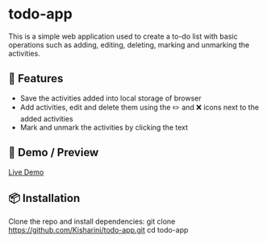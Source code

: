 # todo-app
This is a simple web application used to create a to-do list with basic operations such as adding, editing, deleting, marking and unmarking the activities.

## 🚀 Features
- Save the activities added into local storage of browser
- Add activities, edit and delete them using the ✏️ and ❌ icons next to the added activities
- Mark and unmark the activities by clicking the text

## 📸 Demo / Preview
[Live Demo](https://kisharini.github.io/todo-app/)

## 📦 Installation
Clone the repo and install dependencies:
git clone https://github.com/Kisharini/todo-app.git
cd todo-app
